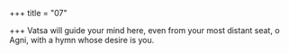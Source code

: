 +++
title = "07"

+++
Vatsa will guide your mind here, even from your most distant seat, o Agni, with a hymn whose desire is you.